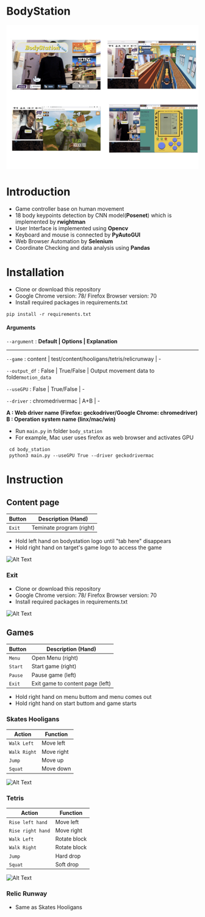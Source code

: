 # BodyStation
![Alt Text](https://github.com/15077693d/readme_image/blob/master/bodystation/bodystation.jpeg)

# Introduction
- Game controller base on human movement
- 18 body keypoints detection by CNN model(**Posenet**) which is implemented by **rwightman**
- User Interface is implemented using **Opencv**
- Keyboard and mouse is connected by **PyAutoGUI**
- Web Browser Automation by **Selenium**
- Coordinate Checking and data analysis using **Pandas**

# Installation
- Clone or download this repository
- Google Chrome version: 78/ Firefox Browser version: 70
- Install required packages in requirements.txt

```
pip install -r requirements.txt
```
#### Arguments

 ``--argument`` : **Default | Options | Explanation**

------------
``--game`` : content | test/content/hooligans/tetris/relicrunway | -

``--output_df`` : False | True/False | Output movement data to folder``motion_data`` 

``--useGPU`` : False | True/False | -

``--driver`` : chromedrivermac |  A+B | -

 **A : Web driver name (Firefox: geckodriver/Google Chrome: chromedriver)
 B : Operation system name (linx/mac/win)**
- Run ```main.py``` in folder ```body_station```
- For example, Mac user uses firefox as web browser and activates GPU

```
 cd body_station
 python3 main.py --useGPU True --driver geckodrivermac
```
# Instruction
## Content page
| Button | Description (Hand)                |
| ------------- | ------------------------------ |
| `Exit`   | Teminate program (right)|

- Hold left hand on bodystation logo until "tab here" disappears 
- Hold right hand on target's game logo to access the game

![Alt Text](https://github.com/15077693d/readme_image/blob/master/bodystation/content.gif)

### Exit

- Clone or download this repository
- Google Chrome version: 78/ Firefox Browser version: 70
- Install required packages in requirements.txt

![Alt Text](https://github.com/15077693d/readme_image/blob/master/bodystation/quit.gif)

## Games

| Button | Description (Hand)                |
| ------------- | ------------------------------ |
| `Menu`      | Open Menu (right)      |
| `Start`   |  Start game (right)   |
| `Pause`   | Pause game  (left)   |
| `Exit`   | Exit game to content page  (left)  |

- Hold right hand on menu buttom and menu comes out
- Hold right hand on start buttom and game starts

### Skates Hooligans

| Action | Function              |
| ------------- | ------------------------------ |
| `Walk Left`   | Move left      |
| `Walk Right`  |  Move right   |
| `Jump`   | Move up   |
| `Squat`   | Move down  |


![Alt Text](https://github.com/15077693d/readme_image/blob/master/bodystation/hooligans.gif)

### Tetris

| Action | Function             |
| ------------- | ------------------------------ |
|`Rise left hand`|Move left|
|`Rise right hand`|Move right|
| `Walk Left`   | Rotate block      |
| `Walk Right`  |  Rotate block   |
| `Jump`   | Hard drop   |
| `Squat`   | Soft drop  |

![Alt Text](https://github.com/15077693d/readme_image/blob/master/bodystation/tetris.gif)

### Relic Runway
- Same as Skates Hooligans
